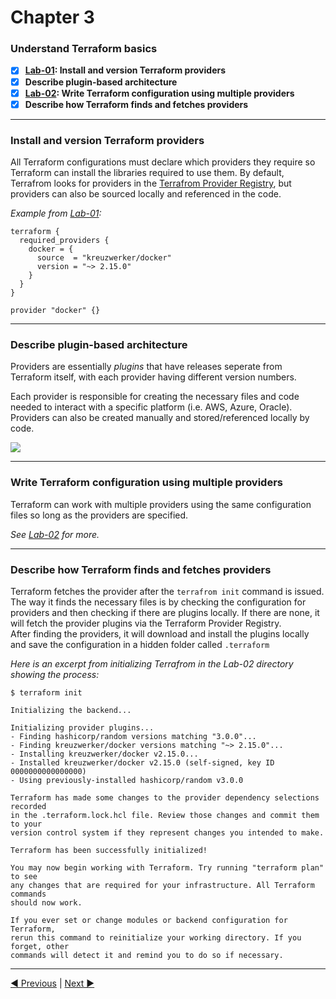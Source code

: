 # Chapter 3
### **Understand Terraform basics**
- [X] **[Lab-01](./Lab-01/main.tf): Install and version Terraform providers**
- [X] **Describe plugin-based architecture**
- [x] **[Lab-02](./Lab-02/README.md): Write Terraform configuration using multiple providers**
- [x] **Describe how Terraform finds and fetches providers**

___
### **Install and version Terraform providers**
All Terraform configurations must declare which providers they require so Terraform can install the libraries required to use them. By default, Terrafrom looks for providers in the [Terrafrom Provider Registry](https://registry.terraform.io/browse/providers), but providers can also be sourced locally and referenced in the code.

_Example from [Lab-01](./Lab-01/main.tf):_  

```
terraform {
  required_providers {
    docker = {
      source  = "kreuzwerker/docker"
      version = "~> 2.15.0"
    }
  }
}

provider "docker" {}
```
___
### **Describe plugin-based architecture**
Providers are essentially _plugins_ that have releases seperate from Terraform itself, with each provider having different version numbers.

Each provider is responsible for creating the necessary files and code needed to interact with a specific platform (i.e. AWS, Azure, Oracle). Providers can also be created manually and stored/referenced locally by code.

![](https://miro.medium.com/max/700/1*xgbWYOsi43OTLAC0cAK0qg.png?fit=max&fm=webp&q=80&w=600)
___
### **Write Terraform configuration using multiple providers**
Terraform can work with multiple providers using the same configuration files so long as the providers are specified.

_See [Lab-02](./Lab-02/README.md) for more._

___
### **Describe how Terraform finds and fetches providers**
Terraform fetches the provider after the `terrafrom init` command is issued. The way it finds the necessary files is by checking the configuration for providers and then checking if there are plugins locally. If there are none, it will fetch the provider plugins via the Terraform Provider Registry.  
After finding the providers, it will download and install the plugins locally and save the configuration in a hidden folder called `.terraform` 

_Here is an excerpt from initializing Terrafrom in the Lab-02 directory showing the process:_  

```
$ terraform init

Initializing the backend...

Initializing provider plugins...
- Finding hashicorp/random versions matching "3.0.0"...
- Finding kreuzwerker/docker versions matching "~> 2.15.0"...
- Installing kreuzwerker/docker v2.15.0...
- Installed kreuzwerker/docker v2.15.0 (self-signed, key ID 0000000000000000)
- Using previously-installed hashicorp/random v3.0.0

Terraform has made some changes to the provider dependency selections recorded
in the .terraform.lock.hcl file. Review those changes and commit them to your
version control system if they represent changes you intended to make.

Terraform has been successfully initialized!

You may now begin working with Terraform. Try running "terraform plan" to see
any changes that are required for your infrastructure. All Terraform commands
should now work.

If you ever set or change modules or backend configuration for Terraform,
rerun this command to reinitialize your working directory. If you forget, other
commands will detect it and remind you to do so if necessary.
```
___

[ ◀︎ Previous](/Chapter%202/) | [Next ▶︎ ](/Chapter%204/)